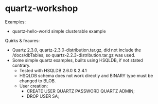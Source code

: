 # quartz-workshop

Examples:

* quartz-hello-world simple clusterable example

Quirks & feaures:

* Quartz 2.3.0, quartz-2.3.0-distribution.tar.gz, did not include the /docs/dbTables, so quartz-2.2.3-distribution.tar.gz was used.
* Some simple quartz examples, builts using HSQLDB, if not stated contrary.
    - Tested with HSQLDB 2.6.0 & 2.4.1
    - HSQLDB schema does not work directly and BINARY type must be changed to BLOB.
    - User creation:
        * CREATE USER QUARTZ PASSWORD QUARTZ ADMIN;
        * DROP USER SA;

